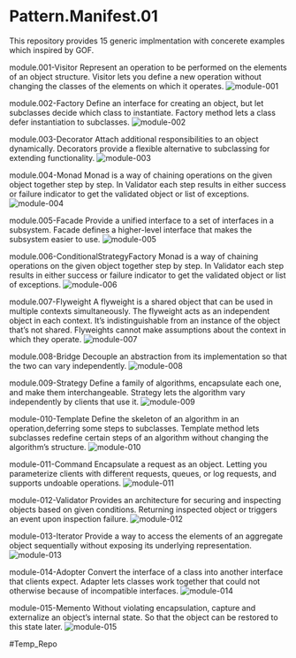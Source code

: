 # Pattern.Manifest.01
This repository provides 15 generic implmentation with concerete examples which inspired by GOF.

module.001-Visitor
Represent an operation to be performed on the elements of an object structure.
Visitor lets you define a new operation without changing the classes of the elements on which it operates.
![module-001](https://github.com/Mikaell-Amidi/Pattern.Manifest.01/assets/82368245/a471b3b4-1190-4fbc-a11c-7475bc6366a4)

module.002-Factory
Define an interface for creating an object, but let subclasses decide which class to instantiate.
Factory method lets a class defer instantiation to subclasses.
![module-002](https://github.com/Mikaell-Amidi/Pattern.Manifest.01/assets/82368245/6a4a39f0-ed58-498f-98cc-8bbd9be01818)

module.003-Decorator
Attach additional responsibilities to an object dynamically.
Decorators provide a flexible alternative to subclassing for extending functionality.
![module-003](https://github.com/Mikaell-Amidi/Pattern.Manifest.01/assets/82368245/65d7201f-b9e3-4d1f-8e1b-5cf151686618)

module.004-Monad
Monad is a way of chaining operations on the given object together step by step.
In Validator each step results in either success or failure indicator to get the validated object or list of exceptions.
![module-004](https://github.com/Mikaell-Amidi/Pattern.Manifest.01/assets/82368245/ad02175d-10c8-435f-a5dd-00db019f4ec9)

module.005-Facade
Provide a unified interface to a set of interfaces in a subsystem.
Facade defines a higher-level interface that makes the subsystem easier to use.
![module-005](https://github.com/Mikaell-Amidi/Pattern.Manifest.01/assets/82368245/3b56f289-d1de-4c2f-b030-b47abbb64d59)

module.006-ConditionalStrategyFactory
Monad is a way of chaining operations on the given object together step by step.
In Validator each step results in either success or failure indicator to get the validated object or list of exceptions.
![module-006](https://github.com/Mikaell-Amidi/Pattern.Manifest.01/assets/82368245/ab5e63dd-dcbb-4c21-b8a9-9cf3b1b5ee41)

module.007-Flyweight
A flyweight is a shared object that can be used in multiple contexts simultaneously.
The flyweight acts as an independent object in each context.
It’s indistinguishable from an instance of the object that’s not shared.
Flyweights cannot make assumptions about the context in which they operate.
![module-007](https://github.com/Mikaell-Amidi/Pattern.Manifest.01/assets/82368245/1f0c44bc-a064-46da-bb60-5079be32da58)

module.008-Bridge
Decouple an abstraction from its implementation so that the two can vary independently.
![module-008](https://github.com/Mikaell-Amidi/Pattern.Manifest.01/assets/82368245/fc333003-3804-4d49-8379-d7e3bbe7787c)

module.009-Strategy
Define a family of algorithms, encapsulate each one, and make them interchangeable.
Strategy lets the algorithm vary independently by clients that use it.
![module-009](https://github.com/Mikaell-Amidi/Pattern.Manifest.01/assets/82368245/56736262-c79d-44f1-92ce-b5aec3d3b380)

module-010-Template
Define the skeleton of an algorithm in an operation,deferring some steps to subclasses.
Template method lets subclasses redefine certain steps of an algorithm without changing the algorithm’s structure.
![module-010](https://github.com/Mikaell-Amidi/Pattern.Manifest.01/assets/82368245/6cf25b14-935a-413a-b35e-2de310ec1bde)

module-011-Command
Encapsulate a request as an object.
Letting you parameterize clients with different requests, queues, or log requests, and supports undoable operations.
![module-011](https://github.com/Mikaell-Amidi/Pattern.Manifest.01/assets/82368245/72365fcb-538a-4222-b0cd-087907f0b834)

module-012-Validator
Provides an architecture for securing and inspecting objects based on given conditions.
Returning inspected object or triggers an event upon inspection failure.
![module-012](https://github.com/Mikaell-Amidi/Pattern.Manifest.01/assets/82368245/58aa3c97-f723-48b7-8235-1cc5b97ca8e6)

module-013-Iterator
Provide a way to access the elements of an aggregate object sequentially without exposing its underlying representation.
![module-013](https://github.com/Mikaell-Amidi/Pattern.Manifest.01/assets/82368245/53c13cd7-7e6b-43df-be10-69c9780cad65)

module-014-Adopter
Convert the interface of a class into another interface that clients expect.
Adapter lets classes work together that could not otherwise because of incompatible interfaces.
![module-014](https://github.com/Mikaell-Amidi/Pattern.Manifest.01/assets/82368245/7ad845fc-5dbb-4cc7-a95a-1616bb7d9069)

module-015-Memento
Without violating encapsulation, capture and externalize an object’s internal state.
So that the object can be restored to this state later.
![module-015](https://github.com/Mikaell-Amidi/Pattern.Manifest.01/assets/82368245/c8f8a1f6-7bb5-4721-90c2-9765c5058d21)


#Temp_Repo
